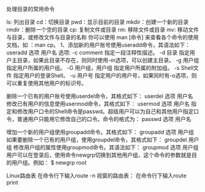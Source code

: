 
处理目录的常用命令

ls: 列出目录
cd：切换目录
pwd：显示目前的目录
mkdir：创建一个新的目录
rmdir：删除一个空的目录
cp: 复制文件或目录
rm: 移除文件或目录
mv: 移动文件与目录，或修改文件与目录的名称
你可以使用 man [命令] 来查看各个命令的使用文档，如 ：man cp。
1、添加新的用户账号使用useradd命令，其语法如下：
useradd 选项 用户名
选项:
-c comment 指定一段注释性描述。
-d 目录 指定用户主目录，如果此目录不存在，则同时使用-m选项，可以创建主目录。
-g 用户组 指定用户所属的用户组。
-G 用户组，用户组 指定用户所属的附加组。
-s Shell文件 指定用户的登录Shell。
-u 用户号 指定用户的用户号，如果同时有-o选项，则可以重复使用其他用户的标识号。

删除一个已有的用户账号使用userdel命令，其格式如下：
userdel 选项 用户名
修改已有用户的信息使用usermod命令，其格式如下：
usermod 选项 用户名
指定和修改用户口令的Shell命令是passwd。超级用户可以为自己和其他用户指定口令，普通用户只能用它修改自己的口令。命令的格式为：
passwd 选项 用户名

增加一个新的用户组使用groupadd命令。其格式如下：
groupadd 选项 用户组
如果要删除一个已有的用户组，使用groupdel命令，其格式如下：
groupdel 用户组
修改用户组的属性使用groupmod命令。其语法如下：
groupmod 选项 用户组
用户可以在登录后，使用命令newgrp切换到其他用户组，这个命令的参数就是目的用户组。例如：
$ newgrp root

Linux路由表
在命令行下输入route  -n
视窗的路由表：
在命令行下输入route print
